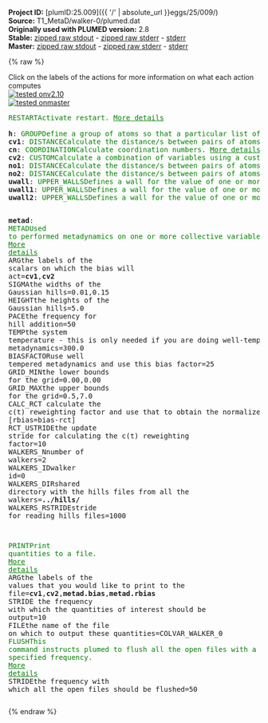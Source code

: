 **Project ID:** [plumID:25.009]({{ '/' | absolute_url }}eggs/25/009/)  
**Source:** T1_MetaD/walker-0/plumed.dat  
**Originally used with PLUMED version:** 2.8  
**Stable:** [zipped raw stdout](plumed.dat.plumed.stdout.txt.zip) - [zipped raw stderr](plumed.dat.plumed.stderr.txt.zip) - [stderr](plumed.dat.plumed.stderr)  
**Master:** [zipped raw stdout](plumed.dat.plumed_master.stdout.txt.zip) - [zipped raw stderr](plumed.dat.plumed_master.stderr.txt.zip) - [stderr](plumed.dat.plumed_master.stderr)  

{% raw %}
<div class="plumedpreheader">
<div class="headerInfo" id="value_details_data/T1_MetaD/walker-0/plumed.dat"> Click on the labels of the actions for more information on what each action computes </div>
<div class="containerBadge">
<div class="headerBadge"><a href="plumed.dat.plumed.stderr"><img src="https://img.shields.io/badge/v2.10-passing-green.svg" alt="tested onv2.10" /></a></div>
<div class="headerBadge"><a href="plumed.dat.plumed_master.stderr"><img src="https://img.shields.io/badge/master-passing-green.svg" alt="tested onmaster" /></a></div>
</div>
</div>
<pre class="plumedlisting">
<span class="plumedtooltip" style="color:green">RESTART<span class="right">Activate restart. <a href="https://www.plumed.org/doc-master/user-doc/html/RESTART" style="color:green">More details</a><i></i></span></span>
<br/><span style="display:none;" id="data/T1_MetaD/walker-0/plumed.dat">The RESTART action with label <b></b> calculates something</span><b name="data/T1_MetaD/walker-0/plumed.dath" onclick='showPath("data/T1_MetaD/walker-0/plumed.dat","data/T1_MetaD/walker-0/plumed.dath","data/T1_MetaD/walker-0/plumed.dath","brown")'>h</b>: <span class="plumedtooltip" style="color:green">GROUP<span class="right">Define a group of atoms so that a particular list of atoms can be referenced with a single label in definitions of CVs or virtual atoms. <a href="https://www.plumed.org/doc-master/user-doc/html/GROUP" style="color:green">More details</a><i></i></span></span> <span class="plumedtooltip">ATOMS<span class="right">the numerical indexes for the set of atoms in the group<i></i></span></span>=1,2,5,6,7,9,11,13,15,16,18,19,21,23,25,26,27,29,30,31,33,34,35,36,39,40,43,45,46,47,48,51,52,54,55,57,58,59,61,62,63,65,66,67,68,71,72,73,75,76,78,79,80,81,82,84,85,89,90,91,92,95,96,98,99,100,102,105,106,107,109,110,112,113,115,116,117,119,120,121,122,123,124,126,129,130,132,134,135,136,137,138,140,142,143,144,147,149,151,152,153,155,156,157,158,159,160,161,162,166,167,170,171,173,175,176,177,179,181,182,183,184,186,187,188,189
<span style="display:none;" id="data/T1_MetaD/walker-0/plumed.dath">The GROUP action with label <b>h</b> calculates something</span><b name="data/T1_MetaD/walker-0/plumed.datcv1" onclick='showPath("data/T1_MetaD/walker-0/plumed.dat","data/T1_MetaD/walker-0/plumed.datcv1","data/T1_MetaD/walker-0/plumed.datcv1","brown")'>cv1</b>: <span class="plumedtooltip" style="color:green">DISTANCE<span class="right">Calculate the distance/s between pairs of atoms. <a href="https://www.plumed.org/doc-master/user-doc/html/DISTANCE" style="color:green">More details</a><i></i></span></span> <span class="plumedtooltip">ATOMS<span class="right">the pair of atom that we are calculating the distance between<i></i></span></span>=192,193
<span style="display:none;" id="data/T1_MetaD/walker-0/plumed.datcv1">The DISTANCE action with label <b>cv1</b> calculates the following quantities:<table  align="center" frame="void" width="95%" cellpadding="5%"><tr><td width="5%"><b> Quantity </b>  </td><td><b> Description </b> </td></tr><tr><td width="5%">cv1.value</td><td>the DISTANCE between this pair of atoms</td></tr></table></span><b name="data/T1_MetaD/walker-0/plumed.datcn" onclick='showPath("data/T1_MetaD/walker-0/plumed.dat","data/T1_MetaD/walker-0/plumed.datcn","data/T1_MetaD/walker-0/plumed.datcn","brown")'>cn</b>: <span class="plumedtooltip" style="color:green">COORDINATION<span class="right">Calculate coordination numbers. <a href="https://www.plumed.org/doc-master/user-doc/html/COORDINATION" style="color:green">More details</a><i></i></span></span> <span class="plumedtooltip">GROUPA<span class="right">First list of atoms<i></i></span></span>=190,191 <span class="plumedtooltip">GROUPB<span class="right">Second list of atoms (if empty, N*(N-1)/2 pairs in GROUPA are counted)<i></i></span></span>=<b name="data/T1_MetaD/walker-0/plumed.dath">h</b> <span class="plumedtooltip">R_0<span class="right">The r_0 parameter of the switching function<i></i></span></span>=0.255 <span class="plumedtooltip">NN<span class="right"> The n parameter of the switching function <i></i></span></span>=8 <span class="plumedtooltip">MM<span class="right"> The m parameter of the switching function; 0 implies 2*NN<i></i></span></span>=16
<span style="display:none;" id="data/T1_MetaD/walker-0/plumed.datcn">The COORDINATION action with label <b>cn</b> calculates the following quantities:<table  align="center" frame="void" width="95%" cellpadding="5%"><tr><td width="5%"><b> Quantity </b>  </td><td><b> Description </b> </td></tr><tr><td width="5%">cn.value</td><td>the value of the coordination</td></tr></table></span><b name="data/T1_MetaD/walker-0/plumed.datcv2" onclick='showPath("data/T1_MetaD/walker-0/plumed.dat","data/T1_MetaD/walker-0/plumed.datcv2","data/T1_MetaD/walker-0/plumed.datcv2","brown")'>cv2</b>: <span class="plumedtooltip" style="color:green">CUSTOM<span class="right">Calculate a combination of variables using a custom expression. <a href="https://www.plumed.org/doc-master/user-doc/html/CUSTOM" style="color:green">More details</a><i></i></span></span> <span class="plumedtooltip">ARG<span class="right">the values input to this function<i></i></span></span>=<b name="data/T1_MetaD/walker-0/plumed.datcn">cn</b> <span class="plumedtooltip">FUNC<span class="right">the function you wish to evaluate<i></i></span></span>=x*0.5 <span class="plumedtooltip">PERIODIC<span class="right">if the output of your function is periodic then you should specify the periodicity of the function<i></i></span></span>=NO
<span style="display:none;" id="data/T1_MetaD/walker-0/plumed.datcv2">The CUSTOM action with label <b>cv2</b> calculates the following quantities:<table  align="center" frame="void" width="95%" cellpadding="5%"><tr><td width="5%"><b> Quantity </b>  </td><td><b> Description </b> </td></tr><tr><td width="5%">cv2.value</td><td>an arbitrary function</td></tr></table></span><b name="data/T1_MetaD/walker-0/plumed.datno1" onclick='showPath("data/T1_MetaD/walker-0/plumed.dat","data/T1_MetaD/walker-0/plumed.datno1","data/T1_MetaD/walker-0/plumed.datno1","brown")'>no1</b>: <span class="plumedtooltip" style="color:green">DISTANCE<span class="right">Calculate the distance/s between pairs of atoms. <a href="https://www.plumed.org/doc-master/user-doc/html/DISTANCE" style="color:green">More details</a><i></i></span></span> <span class="plumedtooltip">ATOMS<span class="right">the pair of atom that we are calculating the distance between<i></i></span></span>=192,190
<span style="display:none;" id="data/T1_MetaD/walker-0/plumed.datno1">The DISTANCE action with label <b>no1</b> calculates the following quantities:<table  align="center" frame="void" width="95%" cellpadding="5%"><tr><td width="5%"><b> Quantity </b>  </td><td><b> Description </b> </td></tr><tr><td width="5%">no1.value</td><td>the DISTANCE between this pair of atoms</td></tr></table></span><b name="data/T1_MetaD/walker-0/plumed.datno2" onclick='showPath("data/T1_MetaD/walker-0/plumed.dat","data/T1_MetaD/walker-0/plumed.datno2","data/T1_MetaD/walker-0/plumed.datno2","brown")'>no2</b>: <span class="plumedtooltip" style="color:green">DISTANCE<span class="right">Calculate the distance/s between pairs of atoms. <a href="https://www.plumed.org/doc-master/user-doc/html/DISTANCE" style="color:green">More details</a><i></i></span></span> <span class="plumedtooltip">ATOMS<span class="right">the pair of atom that we are calculating the distance between<i></i></span></span>=192,191
<span style="display:none;" id="data/T1_MetaD/walker-0/plumed.datno2">The DISTANCE action with label <b>no2</b> calculates the following quantities:<table  align="center" frame="void" width="95%" cellpadding="5%"><tr><td width="5%"><b> Quantity </b>  </td><td><b> Description </b> </td></tr><tr><td width="5%">no2.value</td><td>the DISTANCE between this pair of atoms</td></tr></table></span><b name="data/T1_MetaD/walker-0/plumed.datuwall" onclick='showPath("data/T1_MetaD/walker-0/plumed.dat","data/T1_MetaD/walker-0/plumed.datuwall","data/T1_MetaD/walker-0/plumed.datuwall","brown")'>uwall</b>: <span class="plumedtooltip" style="color:green">UPPER_WALLS<span class="right">Defines a wall for the value of one or more collective variables, <a href="https://www.plumed.org/doc-master/user-doc/html/UPPER_WALLS" style="color:green">More details</a><i></i></span></span> <span class="plumedtooltip">ARG<span class="right">the arguments on which the bias is acting<i></i></span></span>=<b name="data/T1_MetaD/walker-0/plumed.datcv1">cv1</b> <span class="plumedtooltip">AT<span class="right">the positions of the wall<i></i></span></span>=0.40 <span class="plumedtooltip">KAPPA<span class="right">the force constant for the wall<i></i></span></span>=10000.0
<span style="display:none;" id="data/T1_MetaD/walker-0/plumed.datuwall">The UPPER_WALLS action with label <b>uwall</b> calculates the following quantities:<table  align="center" frame="void" width="95%" cellpadding="5%"><tr><td width="5%"><b> Quantity </b>  </td><td><b> Description </b> </td></tr><tr><td width="5%">uwall.bias</td><td>the instantaneous value of the bias potential</td></tr><tr><td width="5%">uwall.force2</td><td>the instantaneous value of the squared force due to this bias potential</td></tr></table></span><b name="data/T1_MetaD/walker-0/plumed.datuwall1" onclick='showPath("data/T1_MetaD/walker-0/plumed.dat","data/T1_MetaD/walker-0/plumed.datuwall1","data/T1_MetaD/walker-0/plumed.datuwall1","brown")'>uwall1</b>: <span class="plumedtooltip" style="color:green">UPPER_WALLS<span class="right">Defines a wall for the value of one or more collective variables, <a href="https://www.plumed.org/doc-master/user-doc/html/UPPER_WALLS" style="color:green">More details</a><i></i></span></span> <span class="plumedtooltip">ARG<span class="right">the arguments on which the bias is acting<i></i></span></span>=<b name="data/T1_MetaD/walker-0/plumed.datno1">no1</b> <span class="plumedtooltip">AT<span class="right">the positions of the wall<i></i></span></span>=0.15 <span class="plumedtooltip">KAPPA<span class="right">the force constant for the wall<i></i></span></span>=10000.0
<span style="display:none;" id="data/T1_MetaD/walker-0/plumed.datuwall1">The UPPER_WALLS action with label <b>uwall1</b> calculates the following quantities:<table  align="center" frame="void" width="95%" cellpadding="5%"><tr><td width="5%"><b> Quantity </b>  </td><td><b> Description </b> </td></tr><tr><td width="5%">uwall1.bias</td><td>the instantaneous value of the bias potential</td></tr><tr><td width="5%">uwall1.force2</td><td>the instantaneous value of the squared force due to this bias potential</td></tr></table></span><b name="data/T1_MetaD/walker-0/plumed.datuwall2" onclick='showPath("data/T1_MetaD/walker-0/plumed.dat","data/T1_MetaD/walker-0/plumed.datuwall2","data/T1_MetaD/walker-0/plumed.datuwall2","brown")'>uwall2</b>: <span class="plumedtooltip" style="color:green">UPPER_WALLS<span class="right">Defines a wall for the value of one or more collective variables, <a href="https://www.plumed.org/doc-master/user-doc/html/UPPER_WALLS" style="color:green">More details</a><i></i></span></span> <span class="plumedtooltip">ARG<span class="right">the arguments on which the bias is acting<i></i></span></span>=<b name="data/T1_MetaD/walker-0/plumed.datno2">no2</b> <span class="plumedtooltip">AT<span class="right">the positions of the wall<i></i></span></span>=0.15 <span class="plumedtooltip">KAPPA<span class="right">the force constant for the wall<i></i></span></span>=10000.0

<span style="display:none;" id="data/T1_MetaD/walker-0/plumed.datuwall2">The UPPER_WALLS action with label <b>uwall2</b> calculates the following quantities:<table  align="center" frame="void" width="95%" cellpadding="5%"><tr><td width="5%"><b> Quantity </b>  </td><td><b> Description </b> </td></tr><tr><td width="5%">uwall2.bias</td><td>the instantaneous value of the bias potential</td></tr><tr><td width="5%">uwall2.force2</td><td>the instantaneous value of the squared force due to this bias potential</td></tr></table></span><b name="data/T1_MetaD/walker-0/plumed.datmetad" onclick='showPath("data/T1_MetaD/walker-0/plumed.dat","data/T1_MetaD/walker-0/plumed.datmetad","data/T1_MetaD/walker-0/plumed.datmetad","brown")'>metad</b>: <span class="plumedtooltip" style="color:green">METAD<span class="right">Used to performed metadynamics on one or more collective variables. <a href="https://www.plumed.org/doc-master/user-doc/html/METAD" style="color:green">More details</a><i></i></span></span> <span class="plumedtooltip">ARG<span class="right">the labels of the scalars on which the bias will act<i></i></span></span>=<b name="data/T1_MetaD/walker-0/plumed.datcv1">cv1</b>,<b name="data/T1_MetaD/walker-0/plumed.datcv2">cv2</b> <span class="plumedtooltip">SIGMA<span class="right">the widths of the Gaussian hills<i></i></span></span>=0.01,0.15 <span class="plumedtooltip">HEIGHT<span class="right">the heights of the Gaussian hills<i></i></span></span>=5.0 <span class="plumedtooltip">PACE<span class="right">the frequency for hill addition<i></i></span></span>=50 <span class="plumedtooltip">TEMP<span class="right">the system temperature - this is only needed if you are doing well-tempered metadynamics<i></i></span></span>=300.0 <span class="plumedtooltip">BIASFACTOR<span class="right">use well tempered metadynamics and use this bias factor<i></i></span></span>=25 <span class="plumedtooltip">GRID_MIN<span class="right">the lower bounds for the grid<i></i></span></span>=0.00,0.00 <span class="plumedtooltip">GRID_MAX<span class="right">the upper bounds for the grid<i></i></span></span>=0.5,7.0 <span class="plumedtooltip">CALC_RCT<span class="right"> calculate the c(t) reweighting factor and use that to obtain the normalized bias [rbias=bias-rct]<i></i></span></span> <span class="plumedtooltip">RCT_USTRIDE<span class="right">the update stride for calculating the c(t) reweighting factor<i></i></span></span>=10 <span class="plumedtooltip">WALKERS_N<span class="right">number of walkers<i></i></span></span>=2 <span class="plumedtooltip">WALKERS_ID<span class="right">walker id<i></i></span></span>=0 <span class="plumedtooltip">WALKERS_DIR<span class="right">shared directory with the hills files from all the walkers<i></i></span></span>=<b name="data/T1_MetaD/walker-0/plumed.dat">../hills/</b> <span class="plumedtooltip">WALKERS_RSTRIDE<span class="right">stride for reading hills files<i></i></span></span>=1000

<span style="display:none;" id="data/T1_MetaD/walker-0/plumed.datmetad">The METAD action with label <b>metad</b> calculates the following quantities:<table  align="center" frame="void" width="95%" cellpadding="5%"><tr><td width="5%"><b> Quantity </b>  </td><td><b> Description </b> </td></tr><tr><td width="5%">metad.bias</td><td>the instantaneous value of the bias potential</td></tr><tr><td width="5%">metad.rbias</td><td>the instantaneous value of the bias normalized using the c(t) reweighting factor [rbias=bias-rct]</td></tr><tr><td width="5%">metad.rct</td><td>the reweighting factor c(t)</td></tr></table></span><span class="plumedtooltip" style="color:green">PRINT<span class="right">Print quantities to a file. <a href="https://www.plumed.org/doc-master/user-doc/html/PRINT" style="color:green">More details</a><i></i></span></span> <span class="plumedtooltip">ARG<span class="right">the labels of the values that you would like to print to the file<i></i></span></span>=<b name="data/T1_MetaD/walker-0/plumed.datcv1">cv1</b>,<b name="data/T1_MetaD/walker-0/plumed.datcv2">cv2</b>,<b name="data/T1_MetaD/walker-0/plumed.datmetad">metad.bias</b>,<b name="data/T1_MetaD/walker-0/plumed.datmetad">metad.rbias</b> <span class="plumedtooltip">STRIDE<span class="right"> the frequency with which the quantities of interest should be output<i></i></span></span>=10 <span class="plumedtooltip">FILE<span class="right">the name of the file on which to output these quantities<i></i></span></span>=COLVAR_WALKER_0
<span class="plumedtooltip" style="color:green">FLUSH<span class="right">This command instructs plumed to flush all the open files with a user specified frequency. <a href="https://www.plumed.org/doc-master/user-doc/html/FLUSH" style="color:green">More details</a><i></i></span></span> <span class="plumedtooltip">STRIDE<span class="right">the frequency with which all the open files should be flushed<i></i></span></span>=50
</pre>
{% endraw %}
